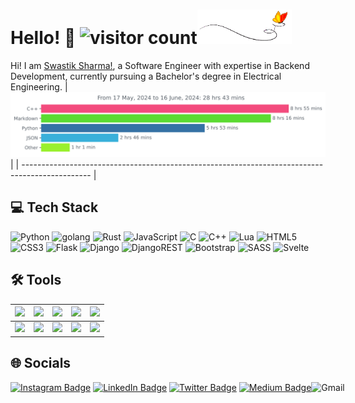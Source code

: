 # Hello! 👋 <img src="https://profile-counter.glitch.me/swastkk/count.svg" alt="visitor count"/><img src="images/butterfly.gif" width=30%>

Hi! I am <a href="https://swastiksharma.in">Swastik Sharma!</a>, a Software Engineer with expertise in Backend Development, currently pursuing a Bachelor's degree in Electrical Engineering.
| <img src="https://github.com/swastkk/swastkk/blob/master/images/stat.svg" alt="Swastik Stats"/> |
| ----------------------------------------------------------------------------------------------- |

## 💻 Tech Stack

![Python](https://img.shields.io/badge/python-3670A0?style=for-the-badge&logo=python&logoColor=ffdd54) ![golang](https://img.shields.io/badge/go-%231572B6.svg?style=for-the-badge&logo=go&logoColor=white) ![Rust](https://img.shields.io/badge/rust-%23000000.svg?style=for-the-badge&logo=rust&logoColor=white) ![JavaScript](https://img.shields.io/badge/javascript-%23323330.svg?style=for-the-badge&logo=javascript&logoColor=%23F7DF1E) ![C](https://img.shields.io/badge/c-%2300599C.svg?style=for-the-badge&logo=c&logoColor=white) ![C++](https://img.shields.io/badge/c++-%2300599C.svg?style=for-the-badge&logo=c%2B%2B&logoColor=white) ![Lua](https://img.shields.io/badge/lua-%232C2D72.svg?style=for-the-badge&logo=lua&logoColor=white) ![HTML5](https://img.shields.io/badge/html5-%23E34F26.svg?style=for-the-badge&logo=html5&logoColor=white) ![CSS3](https://img.shields.io/badge/css3-%231572B6.svg?style=for-the-badge&logo=css3&logoColor=white) ![Flask](https://img.shields.io/badge/flask-%23323330?style=for-the-badge&logo=flask&logoColor=23F7DF1E) ![Django](https://img.shields.io/badge/django-%23092E20.svg?style=for-the-badge&logo=django&logoColor=white) ![DjangoREST](https://img.shields.io/badge/DJANGO-REST-ff1709?style=for-the-badge&logo=django&logoColor=white&color=ff1709&labelColor=gray) ![Bootstrap](https://img.shields.io/badge/bootstrap-%23563D7C.svg?style=for-the-badge&logo=bootstrap&logoColor=white) ![SASS](https://img.shields.io/badge/SASS-hotpink.svg?style=for-the-badge&logo=SASS&logoColor=white) ![Svelte](https://img.shields.io/badge/Svelte-4A4A55?style=for-the-badge&logo=svelte&logoColor=FF3E00)

## 🛠️ Tools

| ![](https://img.shields.io/badge/-Vim-black?logo=vim&style=plastic)         | ![](https://img.shields.io/badge/-Linux-black?logo=linux&style=plastic)   | ![](https://img.shields.io/badge/-git-black?logo=git&style=plastic)     | ![](https://img.shields.io/badge/-Azure-black?logo=microsoftazure&style=plastic) | ![](https://img.shields.io/badge/-docker-black?logo=docker&style=plastic)       |
| --------------------------------------------------------------------------- | ------------------------------------------------------------------------- | ----------------------------------------------------------------------- | -------------------------------------------------------------------------------- | ------------------------------------------------------------------------------- |
| ![](https://img.shields.io/badge/-postman-black?logo=postman&style=plastic) | ![](https://img.shields.io/badge/-github-black?logo=github&style=plastic) | ![](https://img.shields.io/badge/-MySQL-black?logo=mysql&style=plastic) | ![](https://img.shields.io/badge/-Shell-black?logo=shell&style=plastic)          | ![](https://img.shields.io/badge/-postgres-black?logo=postgresql&style=plastic) |

## 🌐 Socials

[![Instagram Badge](https://img.shields.io/badge/Instagram-E4405F?logo=instagram&logoColor=fff&style=for-the-badge)](https://instagram.com/swastik.sharmaa) [![LinkedIn Badge](https://img.shields.io/badge/LinkedIn-0A66C2?logo=linkedin&logoColor=fff&style=for-the-badge)](https://linkedin.com/in/swastkk) [![Twitter Badge](https://img.shields.io/badge/Twitter-1DA1F2?logo=twitter&logoColor=fff&style=for-the-badge)](https://twitter.com/swastik_sharmaa) [![Medium Badge](https://img.shields.io/badge/Medium-000?logo=medium&logoColor=fff&style=for-the-badge)](https://medium.com/@swastik.sharma) <a href="mailto:swastkk@gmail.com"><img alt="Gmail" src="https://img.shields.io/badge/Gmail-D14836?style=for-the-badge&logo=gmail&logoColor=white" style="position: absolute;" /></a>
